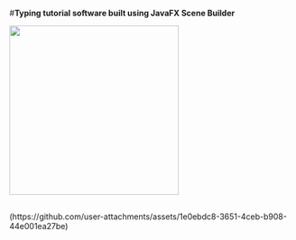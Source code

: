 #**Typing tutorial software built using JavaFX Scene Builder**
<div style="display: flex; flex-wrap: wrap; gap: 10px;">
    <img src=" https://github.com/user-attachments/assets/1e0ebdc8-3651-4ceb-b908-44e001ea27be" style="width: 300px; object-fit: cover;">
    <img src=" " style="width: 300px; object-fit: cover;">
    <img src=" " style="width: 300px; object-fit: cover;">
    <img src=" " style="width: 300px; object-fit: cover;">
</div>
(https://github.com/user-attachments/assets/1e0ebdc8-3651-4ceb-b908-44e001ea27be)
